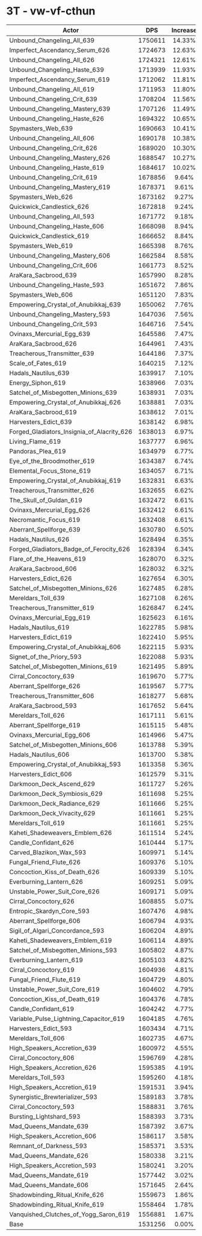 # 3T - vw-vf-cthun
| Actor | DPS | Increase |
|---|:---:|:---:|
|Unbound_Changeling_All_639|1750611|14.33%|
|Imperfect_Ascendancy_Serum_626|1724673|12.63%|
|Unbound_Changeling_All_626|1724321|12.61%|
|Unbound_Changeling_Haste_639|1713939|11.93%|
|Imperfect_Ascendancy_Serum_619|1712062|11.81%|
|Unbound_Changeling_All_619|1711953|11.80%|
|Unbound_Changeling_Crit_639|1708204|11.56%|
|Unbound_Changeling_Mastery_639|1707126|11.49%|
|Unbound_Changeling_Haste_626|1694322|10.65%|
|Spymasters_Web_639|1690663|10.41%|
|Unbound_Changeling_All_606|1690178|10.38%|
|Unbound_Changeling_Crit_626|1689020|10.30%|
|Unbound_Changeling_Mastery_626|1688547|10.27%|
|Unbound_Changeling_Haste_619|1684617|10.02%|
|Unbound_Changeling_Crit_619|1678856|9.64%|
|Unbound_Changeling_Mastery_619|1678371|9.61%|
|Spymasters_Web_626|1673162|9.27%|
|Quickwick_Candlestick_626|1672818|9.24%|
|Unbound_Changeling_All_593|1671772|9.18%|
|Unbound_Changeling_Haste_606|1668098|8.94%|
|Quickwick_Candlestick_619|1666652|8.84%|
|Spymasters_Web_619|1665398|8.76%|
|Unbound_Changeling_Mastery_606|1662584|8.58%|
|Unbound_Changeling_Crit_606|1661773|8.52%|
|AraKara_Sacbrood_639|1657990|8.28%|
|Unbound_Changeling_Haste_593|1651672|7.86%|
|Spymasters_Web_606|1651120|7.83%|
|Empowering_Crystal_of_Anubikkaj_639|1650062|7.76%|
|Unbound_Changeling_Mastery_593|1647036|7.56%|
|Unbound_Changeling_Crit_593|1646716|7.54%|
|Ovinaxs_Mercurial_Egg_639|1645586|7.47%|
|AraKara_Sacbrood_626|1644961|7.43%|
|Treacherous_Transmitter_639|1644186|7.37%|
|Scale_of_Fates_619|1640215|7.12%|
|Hadals_Nautilus_639|1639917|7.10%|
|Energy_Siphon_619|1638966|7.03%|
|Satchel_of_Misbegotten_Minions_639|1638931|7.03%|
|Empowering_Crystal_of_Anubikkaj_626|1638881|7.03%|
|AraKara_Sacbrood_619|1638612|7.01%|
|Harvesters_Edict_639|1638142|6.98%|
|Forged_Gladiators_Insignia_of_Alacrity_626|1638013|6.97%|
|Living_Flame_619|1637777|6.96%|
|Pandoras_Plea_619|1634979|6.77%|
|Eye_of_the_Broodmother_619|1634387|6.74%|
|Elemental_Focus_Stone_619|1634057|6.71%|
|Empowering_Crystal_of_Anubikkaj_619|1632831|6.63%|
|Treacherous_Transmitter_626|1632655|6.62%|
|The_Skull_of_Guldan_619|1632472|6.61%|
|Ovinaxs_Mercurial_Egg_626|1632412|6.61%|
|Necromantic_Focus_619|1632408|6.61%|
|Aberrant_Spellforge_639|1630780|6.50%|
|Hadals_Nautilus_626|1628494|6.35%|
|Forged_Gladiators_Badge_of_Ferocity_626|1628394|6.34%|
|Flare_of_the_Heavens_619|1628070|6.32%|
|AraKara_Sacbrood_606|1628032|6.32%|
|Harvesters_Edict_626|1627654|6.30%|
|Satchel_of_Misbegotten_Minions_626|1627485|6.28%|
|Mereldars_Toll_639|1627108|6.26%|
|Treacherous_Transmitter_619|1626847|6.24%|
|Ovinaxs_Mercurial_Egg_619|1625623|6.16%|
|Hadals_Nautilus_619|1622785|5.98%|
|Harvesters_Edict_619|1622410|5.95%|
|Empowering_Crystal_of_Anubikkaj_606|1622115|5.93%|
|Signet_of_the_Priory_593|1622088|5.93%|
|Satchel_of_Misbegotten_Minions_619|1621495|5.89%|
|Cirral_Concoctory_639|1619670|5.77%|
|Aberrant_Spellforge_626|1619567|5.77%|
|Treacherous_Transmitter_606|1618277|5.68%|
|AraKara_Sacbrood_593|1617652|5.64%|
|Mereldars_Toll_626|1617111|5.61%|
|Aberrant_Spellforge_619|1615115|5.48%|
|Ovinaxs_Mercurial_Egg_606|1614966|5.47%|
|Satchel_of_Misbegotten_Minions_606|1613788|5.39%|
|Hadals_Nautilus_606|1613700|5.38%|
|Empowering_Crystal_of_Anubikkaj_593|1613358|5.36%|
|Harvesters_Edict_606|1612579|5.31%|
|Darkmoon_Deck_Ascend_629|1611727|5.26%|
|Darkmoon_Deck_Symbiosis_629|1611698|5.25%|
|Darkmoon_Deck_Radiance_629|1611666|5.25%|
|Darkmoon_Deck_Vivacity_629|1611661|5.25%|
|Mereldars_Toll_619|1611661|5.25%|
|Kaheti_Shadeweavers_Emblem_626|1611514|5.24%|
|Candle_Confidant_626|1610444|5.17%|
|Carved_Blazikon_Wax_593|1609971|5.14%|
|Fungal_Friend_Flute_626|1609376|5.10%|
|Concoction_Kiss_of_Death_626|1609339|5.10%|
|Everburning_Lantern_626|1609251|5.09%|
|Unstable_Power_Suit_Core_626|1609171|5.09%|
|Cirral_Concoctory_626|1608855|5.07%|
|Entropic_Skardyn_Core_593|1607476|4.98%|
|Aberrant_Spellforge_606|1606794|4.93%|
|Sigil_of_Algari_Concordance_593|1606204|4.89%|
|Kaheti_Shadeweavers_Emblem_619|1606114|4.89%|
|Satchel_of_Misbegotten_Minions_593|1605802|4.87%|
|Everburning_Lantern_619|1605103|4.82%|
|Cirral_Concoctory_619|1604936|4.81%|
|Fungal_Friend_Flute_619|1604729|4.80%|
|Unstable_Power_Suit_Core_619|1604602|4.79%|
|Concoction_Kiss_of_Death_619|1604376|4.78%|
|Candle_Confidant_619|1604242|4.77%|
|Variable_Pulse_Lightning_Capacitor_619|1604185|4.76%|
|Harvesters_Edict_593|1603434|4.71%|
|Mereldars_Toll_606|1602735|4.67%|
|High_Speakers_Accretion_639|1600972|4.55%|
|Cirral_Concoctory_606|1596769|4.28%|
|High_Speakers_Accretion_626|1595385|4.19%|
|Mereldars_Toll_593|1595260|4.18%|
|High_Speakers_Accretion_619|1591531|3.94%|
|Synergistic_Brewterializer_593|1589183|3.78%|
|Cirral_Concoctory_593|1588831|3.76%|
|Bursting_Lightshard_593|1588393|3.73%|
|Mad_Queens_Mandate_639|1587392|3.67%|
|High_Speakers_Accretion_606|1586117|3.58%|
|Remnant_of_Darkness_593|1585371|3.53%|
|Mad_Queens_Mandate_626|1580338|3.21%|
|High_Speakers_Accretion_593|1580241|3.20%|
|Mad_Queens_Mandate_619|1577442|3.02%|
|Mad_Queens_Mandate_606|1571645|2.64%|
|Shadowbinding_Ritual_Knife_626|1559673|1.86%|
|Shadowbinding_Ritual_Knife_619|1558464|1.78%|
|Vanquished_Clutches_of_Yogg_Saron_619|1556881|1.67%|
|Base|1531256|0.00%|
